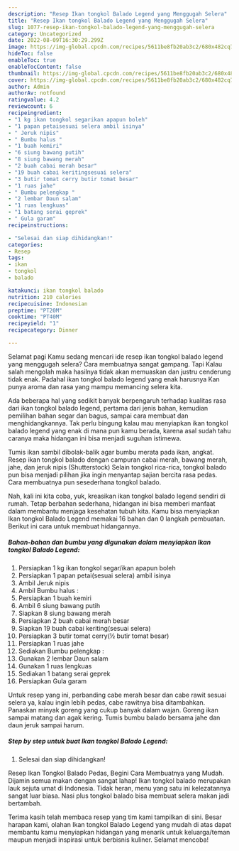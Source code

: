 ```yaml
---
description: "Resep Ikan tongkol Balado Legend yang Menggugah Selera"
title: "Resep Ikan tongkol Balado Legend yang Menggugah Selera"
slug: 1077-resep-ikan-tongkol-balado-legend-yang-menggugah-selera
category: Uncategorized
date: 2022-08-09T16:30:29.299Z
image: https://img-global.cpcdn.com/recipes/5611be8fb20ab3c2/680x482cq70/ikan-tongkol-balado-legend-foto-resep-utama.jpg
hideToc: false
enableToc: true
enableTocContent: false
thumbnail: https://img-global.cpcdn.com/recipes/5611be8fb20ab3c2/680x482cq70/ikan-tongkol-balado-legend-foto-resep-utama.jpg
cover: https://img-global.cpcdn.com/recipes/5611be8fb20ab3c2/680x482cq70/ikan-tongkol-balado-legend-foto-resep-utama.jpg
author: Admin
authorAv: notfound
ratingvalue: 4.2
reviewcount: 6
recipeingredient:
- "1 kg ikan tongkol segarikan apapun boleh"
- "1 papan petaisesuai selera ambil isinya"
- " Jeruk nipis"
- " Bumbu halus "
- "1 buah kemiri"
- "6 siung bawang putih"
- "8 siung bawang merah"
- "2 buah cabai merah besar"
- "19 buah cabai keritingsesuai selera"
- "3 butir tomat cerry butir tomat besar"
- "1 ruas jahe"
- " Bumbu pelengkap "
- "2 lembar Daun salam"
- "1 ruas lengkuas"
- "1 batang serai geprek"
- " Gula garam"
recipeinstructions:

- "Selesai dan siap dihidangkan!"
categories:
- Resep
tags:
- ikan
- tongkol
- balado

katakunci: ikan tongkol balado 
nutrition: 210 calories
recipecuisine: Indonesian
preptime: "PT20M"
cooktime: "PT40M"
recipeyield: "1"
recipecategory: Dinner

---
```



Selamat pagi Kamu sedang mencari ide resep ikan tongkol balado legend yang menggugah selera? Cara membuatnya sangat gampang. Tapi Kalau salah mengolah maka hasilnya tidak akan memuaskan dan justru cenderung tidak enak. Padahal ikan tongkol balado legend yang enak harusnya Kan punya aroma dan rasa yang mampu memancing selera kita.


Ada beberapa hal yang sedikit banyak berpengaruh terhadap kualitas rasa dari ikan tongkol balado legend, pertama dari jenis bahan, kemudian pemilihan bahan segar dan bagus, sampai cara membuat dan menghidangkannya. Tak perlu bingung kalau mau menyiapkan ikan tongkol balado legend yang enak di mana pun kamu berada, karena asal sudah tahu caranya maka hidangan ini bisa menjadi suguhan istimewa.

Tumis ikan sambil dibolak-balik agar bumbu merata pada ikan, angkat. Resep ikan tongkol balado dengan campuran cabai merah, bawang merah, jahe, dan jeruk nipis (Shutterstock) Selain tongkol rica-rica, tongkol balado pun bisa menjadi pilihan jika ingin menyantap sajian bercita rasa pedas. Cara membuatnya pun sesederhana tongkol balado.


Nah, kali ini kita coba, yuk, kreasikan ikan tongkol balado legend sendiri di rumah. Tetap berbahan sederhana, hidangan ini bisa memberi manfaat dalam membantu menjaga kesehatan tubuh kita. Kamu bisa menyiapkan Ikan tongkol Balado Legend memakai 16 bahan dan 0 langkah pembuatan. Berikut ini cara untuk membuat hidangannya.

<!--inarticleads1-->

##### Bahan-bahan dan bumbu yang digunakan dalam menyiapkan Ikan tongkol Balado Legend:

1. Persiapkan 1 kg ikan tongkol segar/ikan apapun boleh
1. Persiapkan 1 papan petai(sesuai selera) ambil isinya
1. Ambil  Jeruk nipis
1. Ambil  Bumbu halus :
1. Persiapkan 1 buah kemiri
1. Ambil 6 siung bawang putih
1. Siapkan 8 siung bawang merah
1. Persiapkan 2 buah cabai merah besar
1. Siapkan 19 buah cabai keriting(sesuai selera)
1. Persiapkan 3 butir tomat cerry(½ butir tomat besar)
1. Persiapkan 1 ruas jahe
1. Sediakan  Bumbu pelengkap :
1. Gunakan 2 lembar Daun salam
1. Gunakan 1 ruas lengkuas
1. Sediakan 1 batang serai geprek
1. Persiapkan  Gula garam


Untuk resep yang ini, perbanding cabe merah besar dan cabe rawit sesuai selera ya, kalau ingin lebih pedas, cabe rawitnya bisa ditambahkan. Panaskan minyak goreng yang cukup banyak dalam wajan. Goreng ikan sampai matang dan agak kering. Tumis bumbu balado bersama jahe dan daun jeruk sampai harum. 

<!--inarticleads2-->

##### Step by step untuk buat Ikan tongkol Balado Legend:


1. Selesai dan siap dihidangkan!

Resep Ikan Tongkol Balado Pedas, Begini Cara Membuatnya yang Mudah. Dijamin semua makan dengan sangat lahap! Ikan tongkol balado merupakan lauk sejuta umat di Indonesia. Tidak heran, menu yang satu ini kelezatannya sangat luar biasa. Nasi plus tongkol balado bisa membuat selera makan jadi bertambah. 

Terima kasih telah membaca resep yang tim kami tampilkan di sini. Besar harapan kami, olahan Ikan tongkol Balado Legend yang mudah di atas dapat membantu kamu menyiapkan hidangan yang menarik untuk keluarga/teman maupun menjadi inspirasi untuk berbisnis kuliner. Selamat mencoba!
